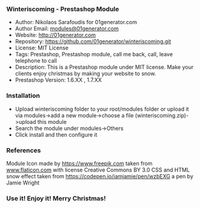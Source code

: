 ### Winteriscoming - Prestashop Module ###

* Author: Nikolaos Sarafoudis for 01generator.com
* Author Email: modules@01generator.com
* Website: http://01generator.com
* Repository: https://github.com/01generator/winteriscoming.git
* License: MIT License
* Tags: Prestashop, Prestashop module, call me back, call, leave telephone to call
* Description: This is a Prestashop module under MIT license. Make your clients enjoy christmas by making your website to snow.
* Prestashop Version: 1.6.XX , 1.7.XX

### Installation ###

* Upload winteriscoming folder to your root/modules folder or upload it via modules->add a new module->choose a file (winteriscoming.zip)->upload this module
* Search the module under modules->Others
* Click install and then configure it

### References ###

Module Icon made by https://www.freepik.com taken from www.flaticon.com with license Creative Commons BY 3.0
CSS and HTML snow effect taken from https://codepen.io/iamjamie/pen/wzbEXG a pen by Jamie Wright

### Use it! Enjoy it! Merry Christmas! ###